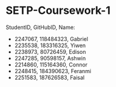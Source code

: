 # SETP-Coursework-1
StudentID, GitHubID, Name:

- 2247067, 118484323, Gabriel
- 2235538, 183316325, Yiwen
- 2238973, 80726459, Edison
- 2247285, 90598157, Ashwin
- 2214860, 115164360, Connor
- 2248415, 184390623, Feranmi
- 2251583, 187626583, Faisal
